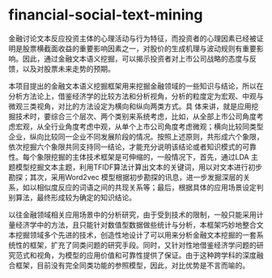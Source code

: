 # financial-social-text-mining

金融讨论文本反应投资主体的心理活动与行为特征，而投资者的心理因素已经被证明是股票横截面收益的重要影响因素之一，对股价的生成机理与波动规则有重要影响。因此，通过金融文本语义挖掘，可以揭示投资者对上市公司战略的态度与反馈，以及对股票未来走势的预期。

本项目提出的金融文本语义挖掘框架用来挖掘金融领域的一些知识与结论，所以在分析方法论上，借鉴经济学的比较方法和分析视角，分析的粒度定为宏观、中观与微观三类视角，对比的方法设定为横向和纵向两类方式。具
体来讲，就是应用挖掘技术时，要综合三个层次、两个类别来系统考虑，比如，从全部上市公司角度考虑宏观，从全行业角度考虑中观，从单个上市公司角度考虑微观；横向比较同类型企业，纵向比较同一企业不同发展阶段的情况。按照上述原则，共形成六个象限，依次挖掘六个象限共同支持同一结论，才能充分说明该结论或者知识模式的可靠性。每个象限挖掘的主体技术框架是可伸缩的，一般情况下，首先，通过LDA 主题模型挖掘文本主题，利用TFIDF算法计算出文本的关键词，用以对文本进行初步勘探；其次，采用Word2vec 模型根据初步勘探的讯息，进一步发掘深层的关系，如以相似度反应的词语之间的共现关系等；最后，根据具体的应用场景设定判别算法，最终形成较为确定的知识结论。

以往金融领域相关应用场景中的分析研究，由于受到技术的限制，一般只能采用计量经济学中的方法，且只能针对数值型数据做些统计与分析，本框架巧妙地整合文本挖掘领域多个先进的技术，创造性地设计了可以用来分析金融文本挖掘的一套系统性的框架，扩充了同类问题的研究手段。同时，又针对性地借鉴经济学问题的研究范式和视角，为模型的应用价值和可靠性提供了保证。由于这种跨学科的深度融合框架，目前没有完全同类功能的参照模型，因此，对比优势是不言而喻的。
